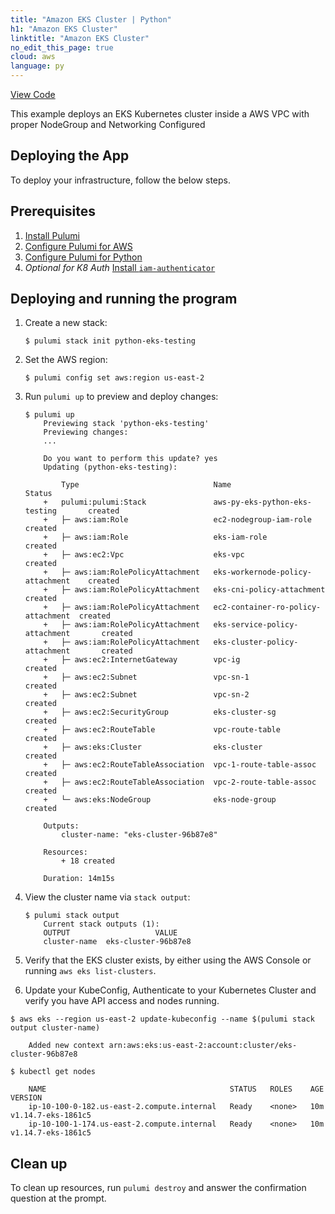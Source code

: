 ```yaml
---
title: "Amazon EKS Cluster | Python"
h1: "Amazon EKS Cluster"
linktitle: "Amazon EKS Cluster"
no_edit_this_page: true
cloud: aws
language: py
---
```


<!-- WARNING: this page was generated by a tool. Do not edit it by hand. -->
<!-- To change it, please see https://github.com/pulumi/docs/tree/master/tools/mktutorial. -->

<p class="mb-4 flex">
    <a class="flex flex-wrap items-center rounded text-xs text-white bg-blue-600 border-2 border-blue-600 px-2 mr-2 whitespace-no-wrap hover:text-white" style="height: 32px" href="https://github.com/pulumi/examples/tree/master/aws-py-eks" target="_blank">
        <span><i class="fab fa-github pr-2"></i> View Code</span>
    </a>
</p>


This example deploys an EKS Kubernetes cluster inside a AWS VPC with proper NodeGroup and Networking Configured

## Deploying the App

To deploy your infrastructure, follow the below steps.

## Prerequisites

1. [Install Pulumi](https://www.pulumi.com/docs/get-started/install/)
1. [Configure Pulumi for AWS](https://www.pulumi.com/docs/intro/cloud-providers/aws/setup/)
1. [Configure Pulumi for Python](https://www.pulumi.com/docs/intro/languages/python/)
1. *Optional for K8 Auth* [Install `iam-authenticator`](https://docs.aws.amazon.com/eks/latest/userguide/install-aws-iam-authenticator.html)

## Deploying and running the program

1.  Create a new stack:

    ```
    $ pulumi stack init python-eks-testing
    ```

1.  Set the AWS region:

    ```
    $ pulumi config set aws:region us-east-2
    ```

1.  Run `pulumi up` to preview and deploy changes:

    ```
    $ pulumi up
        Previewing stack 'python-eks-testing'
        Previewing changes:
        ...

        Do you want to perform this update? yes
        Updating (python-eks-testing):

            Type                              Name                                Status
        +   pulumi:pulumi:Stack               aws-py-eks-python-eks-testing       created
        +   ├─ aws:iam:Role                   ec2-nodegroup-iam-role              created
        +   ├─ aws:iam:Role                   eks-iam-role                        created
        +   ├─ aws:ec2:Vpc                    eks-vpc                             created
        +   ├─ aws:iam:RolePolicyAttachment   eks-workernode-policy-attachment    created
        +   ├─ aws:iam:RolePolicyAttachment   eks-cni-policy-attachment           created
        +   ├─ aws:iam:RolePolicyAttachment   ec2-container-ro-policy-attachment  created
        +   ├─ aws:iam:RolePolicyAttachment   eks-service-policy-attachment       created
        +   ├─ aws:iam:RolePolicyAttachment   eks-cluster-policy-attachment       created
        +   ├─ aws:ec2:InternetGateway        vpc-ig                              created
        +   ├─ aws:ec2:Subnet                 vpc-sn-1                            created
        +   ├─ aws:ec2:Subnet                 vpc-sn-2                            created
        +   ├─ aws:ec2:SecurityGroup          eks-cluster-sg                      created
        +   ├─ aws:ec2:RouteTable             vpc-route-table                     created
        +   ├─ aws:eks:Cluster                eks-cluster                         created
        +   ├─ aws:ec2:RouteTableAssociation  vpc-1-route-table-assoc             created
        +   ├─ aws:ec2:RouteTableAssociation  vpc-2-route-table-assoc             created
        +   └─ aws:eks:NodeGroup              eks-node-group                      created

        Outputs:
            cluster-name: "eks-cluster-96b87e8"

        Resources:
            + 18 created

        Duration: 14m15s

    ```

1.  View the cluster name via `stack output`:

    ```
    $ pulumi stack output
        Current stack outputs (1):
        OUTPUT                   VALUE
        cluster-name  eks-cluster-96b87e8
    ```    

1.  Verify that the EKS cluster exists, by either using the AWS Console or running `aws eks list-clusters`.

1. Update your KubeConfig, Authenticate to your Kubernetes Cluster and verify you have API access and nodes running.

```
$ aws eks --region us-east-2 update-kubeconfig --name $(pulumi stack output cluster-name)

    Added new context arn:aws:eks:us-east-2:account:cluster/eks-cluster-96b87e8
```


```
$ kubectl get nodes

    NAME                                         STATUS   ROLES    AGE   VERSION
    ip-10-100-0-182.us-east-2.compute.internal   Ready    <none>   10m   v1.14.7-eks-1861c5
    ip-10-100-1-174.us-east-2.compute.internal   Ready    <none>   10m   v1.14.7-eks-1861c5
```

## Clean up

To clean up resources, run `pulumi destroy` and answer the confirmation question at the prompt.

